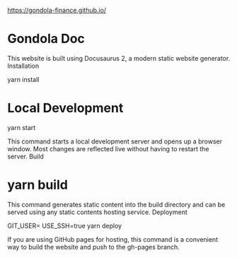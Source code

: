 https://gondola-finance.github.io/

# Gondola Doc

This website is built using Docusaurus 2, a modern static website generator.
Installation

yarn install

# Local Development

yarn start

This command starts a local development server and opens up a browser window. Most changes are reflected live without having to restart the server.
Build

# yarn build

This command generates static content into the build directory and can be served using any static contents hosting service.
Deployment

GIT_USER=<Your GitHub username> USE_SSH=true yarn deploy

If you are using GitHub pages for hosting, this command is a convenient way to build the website and push to the gh-pages branch.
